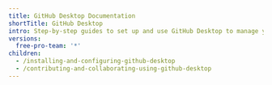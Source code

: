 ```yaml
---
title: GitHub Desktop Documentation
shortTitle: GitHub Desktop
intro: Step-by-step guides to set up and use GitHub Desktop to manage your project work.
versions:
  free-pro-team: '*'
children:
  - /installing-and-configuring-github-desktop
  - /contributing-and-collaborating-using-github-desktop
---
```


